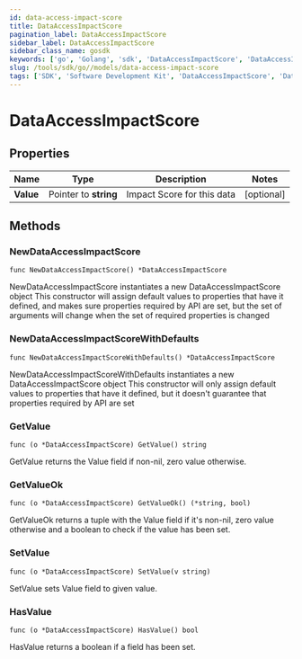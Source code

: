 ```yaml
---
id: data-access-impact-score
title: DataAccessImpactScore
pagination_label: DataAccessImpactScore
sidebar_label: DataAccessImpactScore
sidebar_class_name: gosdk
keywords: ['go', 'Golang', 'sdk', 'DataAccessImpactScore', 'DataAccessImpactScore'] 
slug: /tools/sdk/go//models/data-access-impact-score
tags: ['SDK', 'Software Development Kit', 'DataAccessImpactScore', 'DataAccessImpactScore']
---
```


# DataAccessImpactScore

## Properties

Name | Type | Description | Notes
------------ | ------------- | ------------- | -------------
**Value** | Pointer to **string** | Impact Score for this data | [optional] 

## Methods

### NewDataAccessImpactScore

`func NewDataAccessImpactScore() *DataAccessImpactScore`

NewDataAccessImpactScore instantiates a new DataAccessImpactScore object
This constructor will assign default values to properties that have it defined,
and makes sure properties required by API are set, but the set of arguments
will change when the set of required properties is changed

### NewDataAccessImpactScoreWithDefaults

`func NewDataAccessImpactScoreWithDefaults() *DataAccessImpactScore`

NewDataAccessImpactScoreWithDefaults instantiates a new DataAccessImpactScore object
This constructor will only assign default values to properties that have it defined,
but it doesn't guarantee that properties required by API are set

### GetValue

`func (o *DataAccessImpactScore) GetValue() string`

GetValue returns the Value field if non-nil, zero value otherwise.

### GetValueOk

`func (o *DataAccessImpactScore) GetValueOk() (*string, bool)`

GetValueOk returns a tuple with the Value field if it's non-nil, zero value otherwise
and a boolean to check if the value has been set.

### SetValue

`func (o *DataAccessImpactScore) SetValue(v string)`

SetValue sets Value field to given value.

### HasValue

`func (o *DataAccessImpactScore) HasValue() bool`

HasValue returns a boolean if a field has been set.



